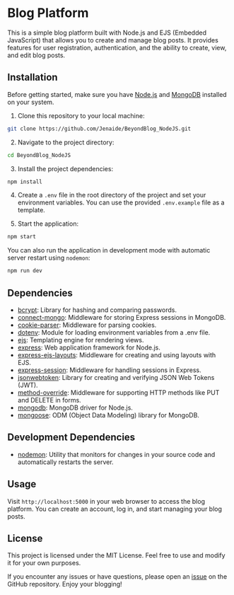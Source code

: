 # Blog Platform

This is a simple blog platform built with Node.js and EJS (Embedded JavaScript) that allows you to create and manage blog posts. It provides features for user registration, authentication, and the ability to create, view, and edit blog posts.

## Installation

Before getting started, make sure you have [Node.js](https://nodejs.org/) and [MongoDB](https://www.mongodb.com/try/download/community) installed on your system.

1. Clone this repository to your local machine:

```bash
git clone https://github.com/Jenaide/BeyondBlog_NodeJS.git
```

2. Navigate to the project directory:

```bash
cd BeyondBlog_NodeJS
```

3. Install the project dependencies:

```bash
npm install
```

4. Create a `.env` file in the root directory of the project and set your environment variables. You can use the provided `.env.example` file as a template.

5. Start the application:

```bash
npm start
```

You can also run the application in development mode with automatic server restart using `nodemon`:

```bash
npm run dev
```

## Dependencies

- [bcrypt](https://www.npmjs.com/package/bcrypt): Library for hashing and comparing passwords.
- [connect-mongo](https://www.npmjs.com/package/connect-mongo): Middleware for storing Express sessions in MongoDB.
- [cookie-parser](https://www.npmjs.com/package/cookie-parser): Middleware for parsing cookies.
- [dotenv](https://www.npmjs.com/package/dotenv): Module for loading environment variables from a .env file.
- [ejs](https://www.npmjs.com/package/ejs): Templating engine for rendering views.
- [express](https://www.npmjs.com/package/express): Web application framework for Node.js.
- [express-ejs-layouts](https://www.npmjs.com/package/express-ejs-layouts): Middleware for creating and using layouts with EJS.
- [express-session](https://www.npmjs.com/package/express-session): Middleware for handling sessions in Express.
- [jsonwebtoken](https://www.npmjs.com/package/jsonwebtoken): Library for creating and verifying JSON Web Tokens (JWT).
- [method-override](https://www.npmjs.com/package/method-override): Middleware for supporting HTTP methods like PUT and DELETE in forms.
- [mongodb](https://www.npmjs.com/package/mongodb): MongoDB driver for Node.js.
- [mongoose](https://www.npmjs.com/package/mongoose): ODM (Object Data Modeling) library for MongoDB.

## Development Dependencies

- [nodemon](https://www.npmjs.com/package/nodemon): Utility that monitors for changes in your source code and automatically restarts the server.

## Usage

Visit `http://localhost:5000` in your web browser to access the blog platform. You can create an account, log in, and start managing your blog posts.

## License

This project is licensed under the MIT License. Feel free to use and modify it for your own purposes.

If you encounter any issues or have questions, please open an [issue](https://github.com/yourusername/blog-platform/issues) on the GitHub repository. Enjoy your blogging!